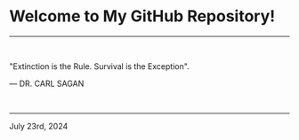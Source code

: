 # Welcome to My GitHub Repository!

---

<br>

"Extinction is the Rule. Survival is the Exception"\.

― DR. CARL SAGAN
 
</br>

---
July 23rd, 2024
